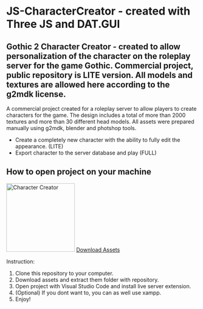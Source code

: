 # JS-CharacterCreator - created with Three JS and DAT.GUI

## Gothic 2 Character Creator - created to allow personalization of the character on the roleplay server for the game Gothic. Commercial project, public repository is LITE version. All models and textures are allowed here according to the g2mdk license.

A commercial project created for a roleplay server to allow players to create characters for the game. The design includes a total of more than 2000 textures and more than 30 different head models. All assets were prepared manually using g2mdk, blender and photshop tools.

- Create a completely new character with the ability to fully edit the appearance. (LITE)
- Export character to the server database and play (FULL)

## How to open project on your machine

<img src="https://i.imgur.com/tLQTAxl.gif" alt="Character Creator" height="180" />
<a href="https://drive.google.com/file/d/1WaBFMyyDRqx3_4l6sHV47Co62eMZcJLc/view?usp=sharing" target="_blank">Download Assets</a>

Instruction:

1. Clone this repository to your computer.
2. Download assets and extract them folder with repository.
3. Open project with Visual Studio Code and install live server extension.
4. (Optional) If you dont want to, you can as well use xampp.
5. Enjoy!
